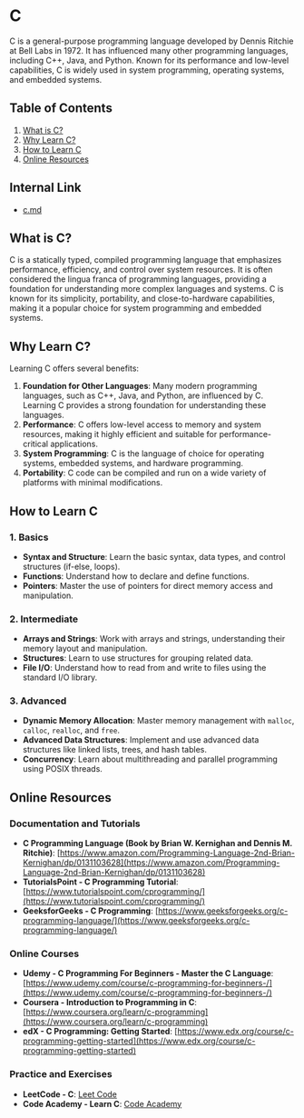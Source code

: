 # C

C is a general-purpose programming language developed by Dennis Ritchie at Bell Labs in 1972. It has influenced many other programming languages, including C++, Java, and Python. Known for its performance and low-level capabilities, C is widely used in system programming, operating systems, and embedded systems.

## Table of Contents

1. [What is C?](#what-is-c)
2. [Why Learn C?](#why-learn-c)
3. [How to Learn C](#how-to-learn-c)
4. [Online Resources](#online-resources)


## Internal Link

- [c.md](./c.md)

## What is C?

C is a statically typed, compiled programming language that emphasizes performance, efficiency, and control over system resources. It is often considered the lingua franca of programming languages, providing a foundation for understanding more complex languages and systems. C is known for its simplicity, portability, and close-to-hardware capabilities, making it a popular choice for system programming and embedded systems.

## Why Learn C?

Learning C offers several benefits:

1. **Foundation for Other Languages**: Many modern programming languages, such as C++, Java, and Python, are influenced by C. Learning C provides a strong foundation for understanding these languages.
2. **Performance**: C offers low-level access to memory and system resources, making it highly efficient and suitable for performance-critical applications.
3. **System Programming**: C is the language of choice for operating systems, embedded systems, and hardware programming.
4. **Portability**: C code can be compiled and run on a wide variety of platforms with minimal modifications.

## How to Learn C

### 1. Basics
   - **Syntax and Structure**: Learn the basic syntax, data types, and control structures (if-else, loops).
   - **Functions**: Understand how to declare and define functions.
   - **Pointers**: Master the use of pointers for direct memory access and manipulation.

### 2. Intermediate
   - **Arrays and Strings**: Work with arrays and strings, understanding their memory layout and manipulation.
   - **Structures**: Learn to use structures for grouping related data.
   - **File I/O**: Understand how to read from and write to files using the standard I/O library.

### 3. Advanced
   - **Dynamic Memory Allocation**: Master memory management with `malloc`, `calloc`, `realloc`, and `free`.
   - **Advanced Data Structures**: Implement and use advanced data structures like linked lists, trees, and hash tables.
   - **Concurrency**: Learn about multithreading and parallel programming using POSIX threads.

## Online Resources

### Documentation and Tutorials
- **C Programming Language (Book by Brian W. Kernighan and Dennis M. Ritchie)**: [https://www.amazon.com/Programming-Language-2nd-Brian-Kernighan/dp/0131103628](https://www.amazon.com/Programming-Language-2nd-Brian-Kernighan/dp/0131103628)
- **TutorialsPoint - C Programming Tutorial**: [https://www.tutorialspoint.com/cprogramming/](https://www.tutorialspoint.com/cprogramming/)
- **GeeksforGeeks - C Programming**: [https://www.geeksforgeeks.org/c-programming-language/](https://www.geeksforgeeks.org/c-programming-language/)

### Online Courses
- **Udemy - C Programming For Beginners - Master the C Language**: [https://www.udemy.com/course/c-programming-for-beginners-/](https://www.udemy.com/course/c-programming-for-beginners-/)
- **Coursera - Introduction to Programming in C**: [https://www.coursera.org/learn/c-programming](https://www.coursera.org/learn/c-programming)
- **edX - C Programming: Getting Started**: [https://www.edx.org/course/c-programming-getting-started](https://www.edx.org/course/c-programming-getting-started)

### Practice and Exercises
- **LeetCode - C**: [Leet Code](https://leetcode.com/problemset/all/?difficulty=all)
- **Code Academy - Learn C**: [Code Academy](https://www.codecademy.com/learn/learn-c)